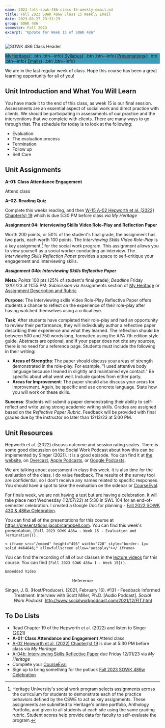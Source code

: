 ```yaml
---
name: 2023-fall-sowk-486-class-15-weekly-email.md
title: Fall 2023 SOWK 486w Class 15 Weekly Email
date: 2023-08-27 23:31:29
group: SOWK 486
semester: Fall 2023
excerpt: "Update for Week 15 of SOWK 486"
---
```


![SOWK 486 Class Header](https://jacobrcampbell.com/assets/media/2020-fall-sowk-486-class-header.png)

<div style="background-color: #3b9cba; width: 100%;" markdown="1">

[MyHeritage](https://myheritage.heritage.edu/ICS/Academics/SOWK/SOWK_486W/2324_FA-SOWK_486W-1/){: .btn .btn--info}
[Syllabus](https://jacobrcampbell.com/assets/media/2023-fall-sowk-486w-1-course-syllabus.pdf){: .btn .btn--info}
[Presentations](https://presentations.jacobrcampbell.com){: .btn .btn--info}
[Emails](https://jacobrcampbell.com/communications/){: .btn .btn--info}

</div>

We are in the last regular week of class. Hope this course has been a great learning opportunity for all of you!

## Unit Introduction and What You Will Learn

You have made it to the end of this class, as week 15 is our final session. Assessments are an essential aspect of social work and direct practice with clients. We should be participating in assessments of our practice and the interventions that we complete with clients. There are many ways to go through that. The schedule for today is to look at the following:

-  Evaluation
-  The evaluation process
-  Termination
-  Follow up
-  Self Care

## Unit Assignments

**A-01: Class Attendance Engagement**

Attend class

**A–02: Reading Quiz**

Complete this weeks reading, and then [W-15 A-02 Hepworth et al. (2022) Chapter(s) 19](https://myheritage.heritage.edu/ICS/Academics/SOWK/SOWK_486W/2324_FA-SOWK_486W-1/Assignments.jnz?portlet=Coursework&screen=AssignmentDetailView&screenType=change&id=9c72caef-af3d-4d45-9c28-879da380160c) which is due 5:30 PM before class _via My Heritage_  

**Assignment 04: Interviewing Skills Video Role-Play and Reflection Paper**

Worth 200 points, or 50% of the student's final grade, the assignment has two parts, each worth 100 points. The _Interviewing Skills Video Role-Play_ is a key assignment [^1] for the social work program. This assignment allows you to view yourself as a social worker conducting an interview. The _Interviewing Skills Reflection Paper_ provides a space to self-critique your engagement and interviewing skills.

[^1]: Heritage University's social work program selects assignments across the curriculum for students to demonstrate each of the practice behaviors defined by the CSWE to act as key assignments. These assignments are submitted to Heritage's online portfolio, Anthology Portfolio, and given to all students at each site using the same grading rubric. Student scores help provide data for faculty to self-evaluate the program.

_**Assignment 04b: Interviewing Skills Reflective Paper**_

**Meta**:  _Points_ 100 pts (25% of student's final grade); _Deadline_ Friday 12/01/23 at 11:55 PM; _Submission_ via Assignments section of [My Heritage](https://myheritage.heritage.edu/ICS/Academics/SOWK/SOWK_486W/2324_FA-SOWK_486W-1/Assignments.jnz?portlet=Coursework&screen=AssignmentDetailView&screenType=change&id=38fea3bd-a1d0-4d25-9a21-a4f19f1c19a7) or [Assignment Description and Rubric](https://myheritage.heritage.edu/ICS/Portlets/ICS/Handoutportlet/viewhandler.ashx?handout_id=0e38a219-60ed-4d3a-a5ec-ba31ca5dac5b)

**Purpose**:  The Interviewing skills Video Role-Play Reflective Paper offers students a chance to reflect on the experience of their role-play after having watched themselves using a critical eye. 

**Task**:  After students have completed their role-play and had an opportunity to review their performance, they will individually author a reflective paper describing their experience and what they learned. The reflection should be between 500 and 750 words long, formatted using the APA 7th edition style guide. Abstracts are optional, and if your paper does not cite any sources, there is no need for a reference page. Students must include the following in their writing:

- **Areas of Strengths**: The paper should discuss your areas of strength demonstrated in the role-play. For example, "I used attentive body language because I leaned in slightly and maintained eye contact." Be specific about what went well. Include quotes from either party.
- **Areas for Improvement**: The paper should also discuss your areas for improvement. Again, be specific and use concrete language. State how you will work on these skills.

**Success**:  Students will submit a paper demonstrating their ability to self-reflect and write using strong academic writing skills. Grades are assigned based on the _Reflective Paper Rubric_. Feedback will be provided with final grades due by the instructor no later than 12/13/23 at 5:00 PM.

## Unit Resources

Hepworth et al. (2022) discuss outcome and session rating scales. There is some good discussion on the Social Work Podcast about how this can be implemented by Singer (2021). It is a good episode. You can find it at [the website](https://socialworkpodcast.blogspot.com/2021/12/FIT.html), on [Overcast](https://overcast.fm/+Hdsrb4QA), [Apple Podcasts](https://podcasts.apple.com/us/podcast/131-feedback-informed-treatment-interview-with-scott-d/id216662405?i=1000545326119), or [Google Podcasts](https://podcasts.google.com/feed/aHR0cDovL3d3dy5zb2NpYWx3b3JrcG9kY2FzdC5jb20vc29jaWFsd29ya3BvZGNhc3QueG1s/episode/aHR0cHM6Ly9zb2NpYWx3b3JrcG9kY2FzdC5jb20vMjAyMS8xMi9GSVQuaHRtbA?sa=X&ved=0CAUQkfYCahcKEwiw1ObzruOCAxUAAAAAHQAAAAAQAQ).

We are talking about assessment in class this week. It is also time for the evaluation of the class. I do value feedback. The results of the survey tool are confidential, so I don't receive any names related to specific responses. You should have a spot to take the evaluation on the sidebar or [CourseEval](https://myheritage.heritage.edu/ICS/Academics/CoursEval.jnz).

For finals week, we are not having a test but are having a celebration. It will take place next Wednesday (12/07/22) at 5:30 in SWL 104 for an end-of-semester celebration. I created a Google Doc for planning - [Fall 2022 SOWK 430 & 486w Celebration](https://docs.google.com/document/d/1ITPRl90Qo6oBvaplbbbbXLsnUgEAWbgWsYmRqDRyIMs/edit?usp=sharing).

You can find all of the presentations for this course at <https://presentations.jacobrcampbell.com>. You can find this week's presentation, `[Fall 2023 SOWK 486w - Week 15 - Evaluation and Termination]().`

`< iframe src="/embed" height="405" width="720" style="border: 1px solid #464646;" allowfullscreen allow="autoplay"></ iframe>`

You can find the recording of all of our classes in the [lecture videos](https://myheritage.heritage.edu/ICS/Academics/SOWK/SOWK_486W/2324_FA-SOWK_486W-1/Lecture_Videos.jnz) for this course. You can find `[Fall 2023 SOWK 486w 1 - Week 15]()`.

`Embedded Video`

<div style="text-align: center" markdown="1">
Reference
</div>
<div style="margin: 0 0 0 2em; text-indent: -2em;" markdown="1">

Singer, J. B. (Host/Producer). (2021, February 16). #131 - Feedback Informed Treatment: Interview with Scott Miller, Ph.D. [Audio Podcast]. _Social Work Podcast_. <http://www.socialworkpodcast.com/2021/12/FIT.html>

</div>

## To Do Lists

- Read Chapter 19 of the Hepworth et al. (2022) and listen to Singer (2021)
- **A-01: Class Attendance and Engagement** Attend class
- [A-02 Hepworth et al. (2022) Chapter(s) 19](https://myheritage.heritage.edu/ICS/Academics/SOWK/SOWK_486W/2324_FA-SOWK_486W-1/Assignments.jnz?portlet=Coursework&screen=AssignmentDetailView&screenType=change&id=9c72caef-af3d-4d45-9c28-879da380160c) is due at 5:30 PM before class via _My Heritage_
- [A-04b: Interviewing Skills Reflective Paper](https://myheritage.heritage.edu/ICS/Academics/SOWK/SOWK_486W/2324_FA-SOWK_486W-1/Assignments.jnz?portlet=Coursework&screen=AssignmentDetailView&screenType=change&id=38fea3bd-a1d0-4d25-9a21-a4f19f1c19a7) due Friday 12/01/23 via _My Heritage_
- Complete your [CourseEval](https://myheritage.heritage.edu/ICS/Academics/CoursEval.jnz)
- Sign up to bring something for the potluck [Fall 2023 SOWK 486w Celebration](https://docs.google.com/document/d/1dF3mUAi-KzNJ3laIUN5JsG99seNLSZkk5jwrmz2VL8s/edit?usp=sharing)
